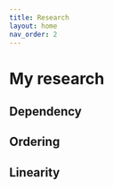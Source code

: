 ```yaml
---
title: Research
layout: home
nav_order: 2
---
```


# My research

## Dependency

## Ordering

## Linearity


